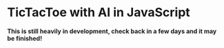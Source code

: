 TicTacToe with AI in JavaScript
==

**This is still heavily in development, check back in a few days and it may be finished!**